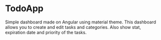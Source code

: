 # TodoApp

Simple dashboard made on Angular using material theme.
This dashboard allows you to create and edit tasks and categories. 
Also show stat, expiration date and priority of the tasks.




